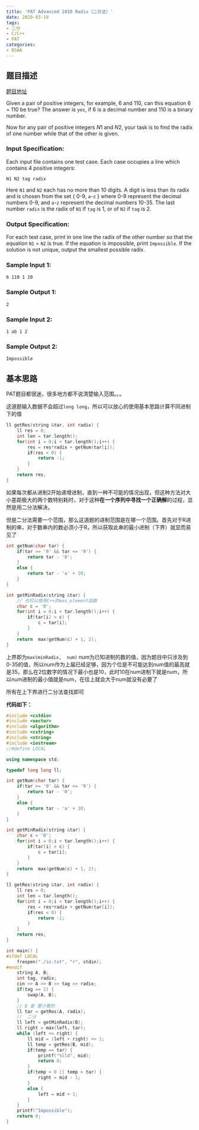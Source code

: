 ```yaml
---
title: 'PAT Advanced 1010 Radix（二分法）'
date: 2020-03-19
tags:
- 二分
- C/C++
- PAT
categories:
- DSAA
---
```


## 题目描述

[题目地址](https://pintia.cn/problem-sets/994805342720868352/problems/994805507225665536)

<!-- more -->

Given a pair of positive integers, for example, 6 and 110, can this equation 6 = 110 be true? The answer is `yes`, if 6 is a decimal number and 110 is a binary number.

Now for any pair of positive integers *N*1 and *N*2, your task is to find the radix of one number while that of the other is given.

### Input Specification:

Each input file contains one test case. Each case occupies a line which contains 4 positive integers:

```
N1 N2 tag radix
```

Here `N1` and `N2` each has no more than 10 digits. A digit is less than its radix and is chosen from the set { 0-9, `a`-`z` } where 0-9 represent the decimal numbers 0-9, and `a`-`z` represent the decimal numbers 10-35. The last number `radix` is the radix of `N1` if `tag` is 1, or of `N2` if `tag` is 2.

### Output Specification:

For each test case, print in one line the radix of the other number so that the equation `N1` = `N2` is true. If the equation is impossible, print `Impossible`. If the solution is not unique, output the smallest possible radix.

### Sample Input 1:

```in
6 110 1 10
```

### Sample Output 1:

```out
2
```

### Sample Input 2:

```in
1 ab 1 2
```

### Sample Output 2:

```out
Impossible
```

## 基本思路

PAT题目都很迷，很多地方都不说清楚输入范围。。。

这道题输入数据不会超过`long long`，所以可以放心的使用基本思路计算不同进制下的值

```c++
ll getRes(string &tar, int radix) {
    ll res = 0;
    int len = tar.length();
    for(int i = 0;i < tar.length();i++) {
        res = res*radix + getNum(tar[i]);
        if(res < 0) {
            return -1;
        }
    }
    return res;
}
```

如果每次都从进制2开始递增进制，直到一种不可能的情况出现，但这种方法对大小差距极大的两个数特别耗时，对于这种**在一个序列中寻找一个正确解**的过程，显然是用二分法解决。

但是二分法需要一个范围，那么这道题的进制范围是在哪一个范围。首先对于R进制的串，对于数串内的数必须小于R，所以获取此串的最小进制（下界）就显而易见了

```c++
int getNum(char tar) {
    if(tar >= '0' && tar <= '9') {
        return tar - '0';
    }
    else {
        return tar - 'a' + 10;
    }
}

int getMinRadix(string &tar) {
    // 也可以使用C++的max_element函数
    char c = '0';
    for(int i = 0;i < tar.length();i++) {
        if(tar[i] > c) {
            c = tar[i];
        }
    }
    return  max(getNum(c) + 1, 2);
}
```

上界即为`max(minRadix,  num)` num为已知进制的数的值，因为题目中只涉及到0-35的值，所以num作为上届已经足够，因为个位是不可能达到num值的最高就是35，那么在2位数字的情况下最小也是10，此时10在num进制下就是num，所以num进制的最小值就是num，在往上就会大于num就没有必要了

所有在上下界进行二分法查找即可

**代码如下：**

```c++
#include <cstdio>
#include <vector>
#include <algorithm>
#include <cstring>
#include <string>
#include <iostream>
//#define LOCAL

using namespace std;

typedef long long ll;

int getNum(char tar) {
    if(tar >= '0' && tar <= '9') {
        return tar - '0';
    }
    else {
        return tar - 'a' + 10;
    }
}

int getMinRadix(string &tar) {
    char c = '0';
    for(int i = 0;i < tar.length();i++) {
        if(tar[i] > c) {
            c = tar[i];
        }
    }
    return  max(getNum(c) + 1, 2);
}

ll getRes(string &tar, int radix) {
    ll res = 0;
    int len = tar.length();
    for(int i = 0;i < tar.length();i++) {
        res = res*radix + getNum(tar[i]);
        if(res < 0) {
            return -1;
        }
    }
    return res;
}

int main() {
#ifdef LOCAL
    freopen("./in.txt", "r", stdin);
#endif
    string A, B;
    int tag, radix;
    cin >> A >> B >> tag >> radix;
    if(tag == 2) {
        swap(A, B);
    }
    // B 是 要计算的
    ll tar = getRes(A, radix);
    //  二分
    ll left = getMinRadix(B);
    ll right = max(left, tar);
    while (left <= right) {
        ll mid = (left + right) >> 1;
        ll temp = getRes(B, mid);
        if(temp == tar) {
            printf("%lld", mid);
            return 0;
        }
        if(temp < 0 || temp > tar) {
            right = mid - 1;
        }
        else {
            left = mid + 1;
        }
    }
    printf("Impossible");
    return 0;
}
```

